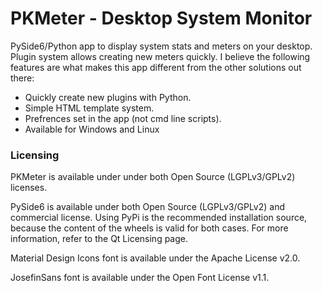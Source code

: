# PKMeter - Desktop System Monitor
PySide6/Python app to display system stats and meters on your desktop. Plugin
system allows creating new meters quickly. I believe the following features are
what makes this app different from the other solutions out there:
* Quickly create new plugins with Python.
* Simple HTML template system.
* Prefrences set in the app (not cmd line scripts).
* Available for Windows and Linux


### Licensing
PKMeter is available under under both Open Source (LGPLv3/GPLv2) licenses.

PySide6 is available under both Open Source (LGPLv3/GPLv2) and commercial license. Using PyPi is the recommended installation source, because the content of the wheels is valid for both cases. For more information, refer to the Qt Licensing page.

Material Design Icons font is available under the Apache License v2.0.

JosefinSans font is available under the Open Font License v1.1.


